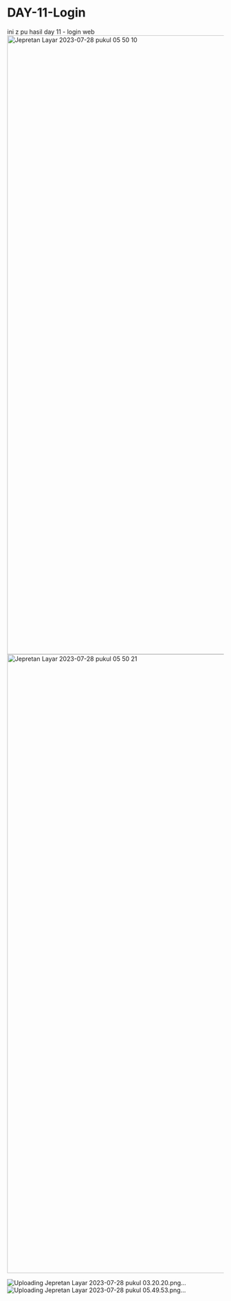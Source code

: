 # DAY-11-Login
ini z pu hasil day 11 - login web
<img width="1440" alt="Jepretan Layar 2023-07-28 pukul 05 50 10" src="https://github.com/pramadanuisaksamuel/DAY-11-Login/assets/136321174/233812a7-3a64-47a5-85c1-a8ad45e8bbae">
<img width="1440" alt="Jepretan Layar 2023-07-28 pukul 05 50 21" src="https://github.com/pramadanuisaksamuel/DAY-11-Login/assets/136321174/9a7d888e-d588-474d-8d0b-00b2408621c7">

![Uploading Jepretan Layar 2023-07-28 pukul 03.20.20.png…]()
![Uploading Jepretan Layar 2023-07-28 pukul 05.49.53.png…]()
